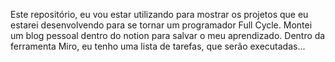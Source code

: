 Este repositório, eu vou estar utilizando para mostrar os projetos que eu estarei desenvolvendo para se tornar um programador Full Cycle. 
Montei um blog pessoal dentro do notion para salvar o meu aprendizado.
Dentro da ferramenta Miro, eu tenho uma lista de tarefas, que serão executadas...


